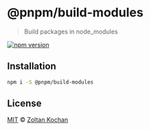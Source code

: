 # @pnpm/build-modules

> Build packages in node_modules

<!--@shields('npm')-->
[![npm version](https://img.shields.io/npm/v/@pnpm/build-modules.svg)](https://www.npmjs.com/package/@pnpm/build-modules)
<!--/@-->

## Installation

```sh
npm i -S @pnpm/build-modules
```

## License

[MIT](./LICENSE) © [Zoltan Kochan](https://www.kochan.io/)
